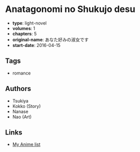 # Anatagonomi no Shukujo desu

-   **type**: light-novel
-   **volumes**: 1
-   **chapters**: 5
-   **original-name**: あなた好みの淑女です
-   **start-date**: 2016-04-15

## Tags

-   romance

## Authors

-   Tsukiya
-   Kokko (Story)
-   Nanase
-   Nao (Art)

## Links

-   [My Anime list](https://myanimelist.net/manga/109021/Anatagonomi_no_Shukujo_desu)
